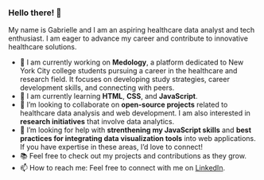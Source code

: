 ### Hello there! 👋

My name is Gabrielle and I am an aspiring healthcare data analyst and tech enthusiast. I am eager to advance my career and contribute to innovative healthcare solutions.

- 🔭 I am currently working on **Medology**, a platform dedicated to New York City college students pursuing a career in the healthcare and research field. It focuses on developing study strategies, career development skills, and connecting with peers.
- 🌱 I am currently learning **HTML**, **CSS**, and **JavaScript**. 
- 👯 I’m looking to collaborate on **open-source projects** related to healthcare data analysis and web development. I am also interested in **research initiatives** that involve data analytics.
- 🤔 I’m looking for help with **strenthening my JavaScript skills** and **best practices for integrating data visualization tools** into web applications. If you have expertise in these areas, I’d love to connect!
- 📚 Feel free to check out my projects and contributions as they grow.
- 📫 How to reach me: Feel free to connect with me on [LinkedIn](https://www.linkedin.com/in/gabrielleducran).


